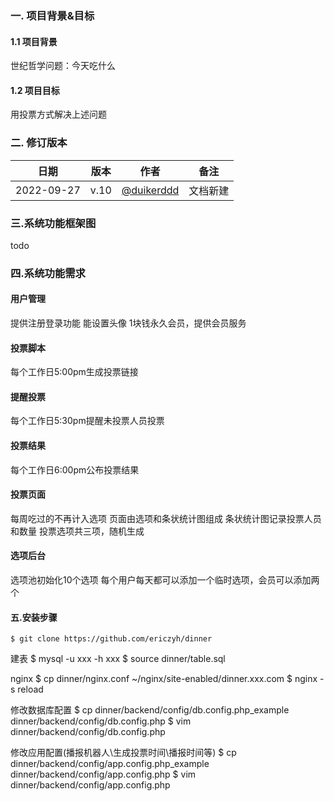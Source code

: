 ### 一. 项目背景&目标
#### 1.1 项目背景
世纪哲学问题：今天吃什么
#### 1.2 项目目标
用投票方式解决上述问题

### 二. 修订版本
|日期|版本|作者|备注|
|----|----|----|----|
|2022-09-27|v.10|[@duikerddd](https://github.com/duikerddd)|文档新建|
### 三.系统功能框架图
todo
### 四.系统功能需求
#### 用户管理
提供注册登录功能
能设置头像
1块钱永久会员，提供会员服务
#### 投票脚本
每个工作日5:00pm生成投票链接
#### 提醒投票
每个工作日5:30pm提醒未投票人员投票
#### 投票结果
每个工作日6:00pm公布投票结果
#### 投票页面
每周吃过的不再计入选项
页面由选项和条状统计图组成
条状统计图记录投票人员和数量
投票选项共三项，随机生成
#### 选项后台
选项池初始化10个选项
每个用户每天都可以添加一个临时选项，会员可以添加两个
#### 五.安装步骤

    $ git clone https://github.com/ericzyh/dinner

建表
    $ mysql -u xxx -h xxx
    $ source dinner/table.sql

nginx 
    $ cp dinner/nginx.conf ~/nginx/site-enabled/dinner.xxx.com
    $ nginx -s reload

修改数据库配置
    $ cp dinner/backend/config/db.config.php_example dinner/backend/config/db.config.php
    $ vim dinner/backend/config/db.config.php

修改应用配置(播报机器人\生成投票时间\播报时间等)
    $ cp dinner/backend/config/app.config.php_example dinner/backend/config/app.config.php
    $ vim dinner/backend/config/app.config.php


